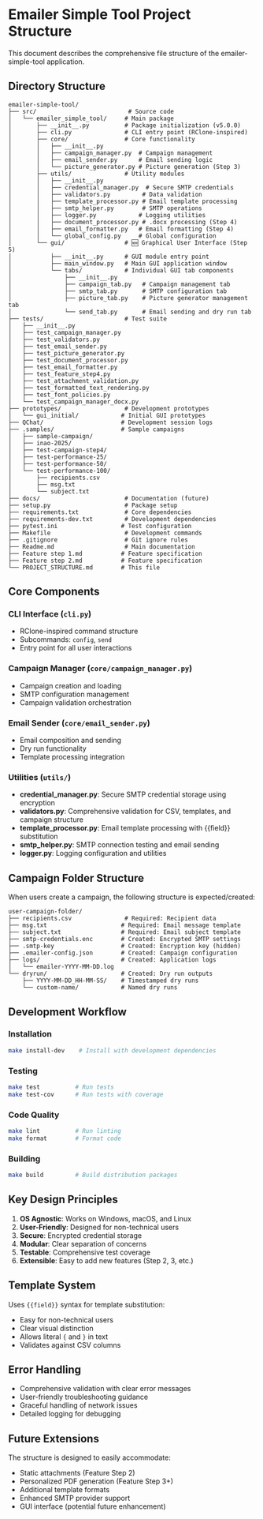 # Emailer Simple Tool Project Structure

This document describes the comprehensive file structure of the emailer-simple-tool application.

## Directory Structure

```
emailer-simple-tool/
├── src/                          # Source code
│   └── emailer_simple_tool/     # Main package
│       ├── __init__.py          # Package initialization (v5.0.0)
│       ├── cli.py               # CLI entry point (RClone-inspired)
│       ├── core/                # Core functionality
│       │   ├── __init__.py
│       │   ├── campaign_manager.py  # Campaign management
│       │   ├── email_sender.py      # Email sending logic
│       │   └── picture_generator.py # Picture generation (Step 3)
│       ├── utils/               # Utility modules
│       │   ├── __init__.py
│       │   ├── credential_manager.py  # Secure SMTP credentials
│       │   ├── validators.py         # Data validation
│       │   ├── template_processor.py # Email template processing
│       │   ├── smtp_helper.py        # SMTP operations
│       │   ├── logger.py            # Logging utilities
│       │   ├── document_processor.py # .docx processing (Step 4)
│       │   ├── email_formatter.py   # Email formatting (Step 4)
│       │   └── global_config.py     # Global configuration
│       └── gui/                 # 🆕 Graphical User Interface (Step 5)
│           ├── __init__.py      # GUI module entry point
│           ├── main_window.py   # Main GUI application window
│           └── tabs/            # Individual GUI tab components
│               ├── __init__.py
│               ├── campaign_tab.py   # Campaign management tab
│               ├── smtp_tab.py       # SMTP configuration tab
│               ├── picture_tab.py    # Picture generator management tab
│               └── send_tab.py       # Email sending and dry run tab
├── tests/                       # Test suite
│   ├── __init__.py
│   ├── test_campaign_manager.py
│   ├── test_validators.py
│   ├── test_email_sender.py
│   ├── test_picture_generator.py
│   ├── test_document_processor.py
│   ├── test_email_formatter.py
│   ├── test_feature_step4.py
│   ├── test_attachment_validation.py
│   ├── test_formatted_text_rendering.py
│   ├── test_font_policies.py
│   └── test_campaign_manager_docx.py
├── prototypes/                  # Development prototypes
│   └── gui_initial/            # Initial GUI prototypes
├── QChat/                      # Development session logs
├── .samples/                   # Sample campaigns
│   ├── sample-campaign/
│   ├── inao-2025/
│   ├── test-campaign-step4/
│   ├── test-performance-25/
│   ├── test-performance-50/
│   └── test-performance-100/
│       ├── recipients.csv
│       ├── msg.txt
│       └── subject.txt
├── docs/                        # Documentation (future)
├── setup.py                     # Package setup
├── requirements.txt             # Core dependencies
├── requirements-dev.txt         # Development dependencies
├── pytest.ini                  # Test configuration
├── Makefile                     # Development commands
├── .gitignore                   # Git ignore rules
├── Readme.md                    # Main documentation
├── Feature step 1.md           # Feature specification
├── Feature step 2.md           # Feature specification
└── PROJECT_STRUCTURE.md        # This file
```

## Core Components

### CLI Interface (`cli.py`)
- RClone-inspired command structure
- Subcommands: `config`, `send`
- Entry point for all user interactions

### Campaign Manager (`core/campaign_manager.py`)
- Campaign creation and loading
- SMTP configuration management
- Campaign validation orchestration

### Email Sender (`core/email_sender.py`)
- Email composition and sending
- Dry run functionality
- Template processing integration

### Utilities (`utils/`)
- **credential_manager.py**: Secure SMTP credential storage using encryption
- **validators.py**: Comprehensive validation for CSV, templates, and campaign structure
- **template_processor.py**: Email template processing with {{field}} substitution
- **smtp_helper.py**: SMTP connection testing and email sending
- **logger.py**: Logging configuration and utilities

## Campaign Folder Structure

When users create a campaign, the following structure is expected/created:

```
user-campaign-folder/
├── recipients.csv               # Required: Recipient data
├── msg.txt                     # Required: Email message template
├── subject.txt                 # Required: Email subject template
├── smtp-credentials.enc        # Created: Encrypted SMTP settings
├── .smtp-key                   # Created: Encryption key (hidden)
├── .emailer-config.json        # Created: Campaign configuration
├── logs/                       # Created: Application logs
│   └── emailer-YYYY-MM-DD.log
└── dryrun/                     # Created: Dry run outputs
    ├── YYYY-MM-DD_HH-MM-SS/    # Timestamped dry runs
    └── custom-name/            # Named dry runs
```

## Development Workflow

### Installation
```bash
make install-dev    # Install with development dependencies
```

### Testing
```bash
make test          # Run tests
make test-cov      # Run tests with coverage
```

### Code Quality
```bash
make lint          # Run linting
make format        # Format code
```

### Building
```bash
make build         # Build distribution packages
```

## Key Design Principles

1. **OS Agnostic**: Works on Windows, macOS, and Linux
2. **User-Friendly**: Designed for non-technical users
3. **Secure**: Encrypted credential storage
4. **Modular**: Clear separation of concerns
5. **Testable**: Comprehensive test coverage
6. **Extensible**: Easy to add new features (Step 2, 3, etc.)

## Template System

Uses `{{field}}` syntax for template substitution:
- Easy for non-technical users
- Clear visual distinction
- Allows literal `{` and `}` in text
- Validates against CSV columns

## Error Handling

- Comprehensive validation with clear error messages
- User-friendly troubleshooting guidance
- Graceful handling of network issues
- Detailed logging for debugging

## Future Extensions

The structure is designed to easily accommodate:
- Static attachments (Feature Step 2)
- Personalized PDF generation (Feature Step 3+)
- Additional template formats
- Enhanced SMTP provider support
- GUI interface (potential future enhancement)
